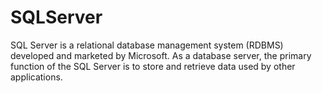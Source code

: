 # SQLServer
SQL Server is a relational database management system (RDBMS) developed and marketed by Microsoft. As a database server, the primary function of the SQL Server is to store and retrieve data used by other applications.

